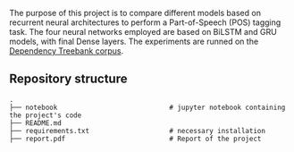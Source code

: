 The purpose of this project is to compare different models based on recurrent neural architectures to perform a Part-of-Speech (POS) tagging task.
The four neural networks employed are based on BiLSTM and GRU models, with final Dense layers. The experiments are runned on the 
[Dependency Treebank corpus](https://raw.githubusercontent.com/nltk/nltk_data/gh-pages/packages/corpora/dependency_treebank.zip).

## Repository structure

````
.
├── notebook                            # jupyter notebook containing the project's code                     
├── README.md
├── requirements.txt                    # necessary installation
├── report.pdf                          # Report of the project
````

